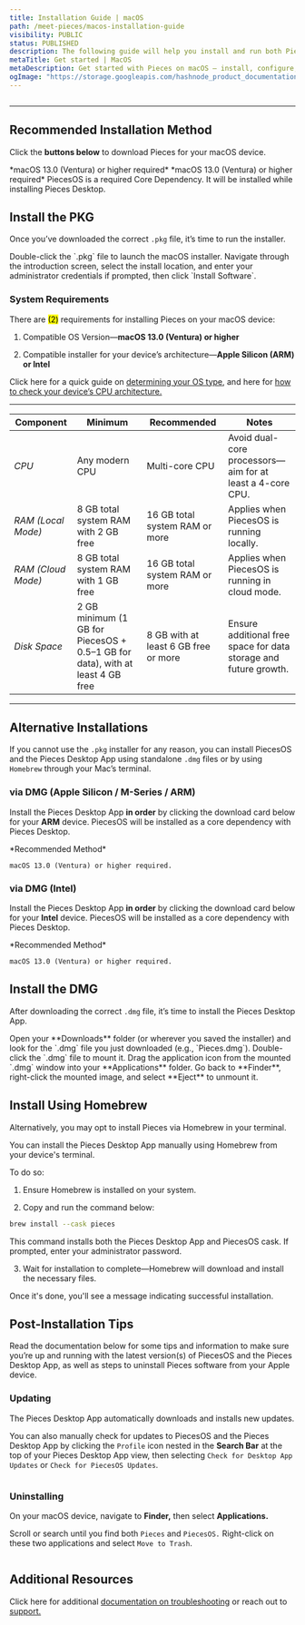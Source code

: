 ```yaml
---
title: Installation Guide | macOS
path: /meet-pieces/macos-installation-guide
visibility: PUBLIC
status: PUBLISHED
description: The following guide will help you install and run both PiecesOS and the Pieces for Developers Desktop Application quickly and easily.
metaTitle: Get started | MacOS
metaDescription: Get started with Pieces on macOS – install, configure, troubleshoot and optimize your setup for seamless AI-powered development.
ogImage: "https://storage.googleapis.com/hashnode_product_documentation_assets/og_images/meet_pieces/meet_pieces_macos_install.webp"
---
```


<Image src="https://storage.googleapis.com/hashnode_product_documentation_assets/og_images/meet_pieces/meet_pieces_macos_install.webp" alt="" align="center" fullwidth="true" />

***

## Recommended Installation Method

Click the **buttons below** to download Pieces for your macOS device.

<CardGroup cols={2}>
  <Card title="Download — Pieces Desktop App (ARM)" image="https://storage.googleapis.com/hashnode_product_documentation_assets/cdn_migrate_repair_2/apple_silicon.png" href="https://builds.pieces.app/stages/production/macos_packaging/pkg-arm64/download?download=true&product=DOCUMENTATION_WEBSITE" gaEvent="macos_pfd_download_pkg_arm" gaPlatform="macos">
    *macOS 13.0 (Ventura) or higher required*
  </Card>

  <Card title="Download — Pieces Desktop App (Intel)" image="https://storage.googleapis.com/hashnode_product_documentation_assets/cdn_migrate_repair_2/intel.png" href="https://builds.pieces.app/stages/production/macos_packaging/pkg/download?download=true&product=DOCUMENTATION_WEBSITE" gaEvent="macos_pfd_download_pkg_intel" gaPlatform="macos">
    *macOS 13.0 (Ventura) or higher required*
  </Card>
</CardGroup>

<Callout type="alert">
  PiecesOS is a required Core Dependency. It will be installed while installing Pieces Desktop.
</Callout>

## Install the PKG

Once you’ve downloaded the correct `.pkg` file, it’s time to run the installer.

<Steps>
  <Step title="Open the Installer">
    Double-click the `.pkg` file to launch the macOS installer.
  </Step>

  <Step title="Follow the On-Screen Prompts">
    Navigate through the introduction screen, select the install location, and enter your administrator credentials if prompted, then click `Install Software`.
  </Step>
</Steps>

### System Requirements

There are <mark>(2)</mark> requirements for installing Pieces on your macOS device:

1. Compatible OS Version—**macOS 13.0 (Ventura) or higher**

2. Compatible installer for your device’s architecture—**Apple Silicon (ARM) or Intel**

Click here for a quick guide on [determining your OS type](/products/meet-pieces/troubleshooting/macos#checking-os-version), and here for [how to check your device’s CPU architecture.](/products/meet-pieces/troubleshooting/macos#checking-cpu-type)

***

| **Component**      | **Minimum**                                                                   | **Recommended**                      | **Notes**                                                        |
| ------------------ | ----------------------------------------------------------------------------- | ------------------------------------ | ---------------------------------------------------------------- |
| *CPU*              | Any modern CPU                                                                | Multi-core CPU                       | Avoid dual-core processors—aim for at least a 4-core CPU.        |
| *RAM (Local Mode)* | 8 GB total system RAM with 2 GB free                                          | 16 GB total system RAM or more       | Applies when PiecesOS is running locally.                        |
| *RAM (Cloud Mode)* | 8 GB total system RAM with 1 GB free                                          | 16 GB total system RAM or more       | Applies when PiecesOS is running in cloud mode.                  |
| *Disk Space*       | 2 GB minimum (1 GB for PiecesOS + 0.5–1 GB for data), with at least 4 GB free | 8 GB with at least 6 GB free or more | Ensure additional free space for data storage and future growth. |

***

## Alternative Installations

If you cannot use the `.pkg` installer for any reason, you can install PiecesOS and the Pieces Desktop App using standalone `.dmg` files or by using `Homebrew` through your Mac’s terminal.

### via DMG (Apple Silicon / M-Series / ARM)

Install the Pieces Desktop App **in order** by clicking the download card below for your **ARM** device. PiecesOS will be installed as a core dependency with Pieces Desktop.

<CardGroup cols={1}>
  <Card title="Download — Pieces Desktop App (DMG / ARM)" image="https://storage.googleapis.com/hashnode_product_documentation_assets/cdn_migrate_repair_2/apple_silicon.png" href="https://builds.pieces.app/stages/production/pieces_for_x/dmg-arm64/download" gaEvent="macos_pfd_download_dmg_arm" gaPlatform="macos">
    *Recommended Method*

    macOS 13.0 (Ventura) or higher required.
  </Card>
</CardGroup>

### via DMG (Intel)

Install the Pieces Desktop App **in order** by clicking the download card below for your **Intel** device. PiecesOS will be installed as a core dependency with Pieces Desktop.

<CardGroup cols={1}>
  <Card title="Download — Pieces Desktop App (DMG / Intel)" image="https://storage.googleapis.com/hashnode_product_documentation_assets/cdn_migrate_repair_2/intel.png" href="https://builds.pieces.app/stages/production/pieces_for_x/dmg/download" gaEvent="macos_pfd_download_dmg_intel" gaPlatform="macos">
    *Recommended Method*

    macOS 13.0 (Ventura) or higher required.
  </Card>
</CardGroup>

## Install the DMG

After downloading the correct `.dmg` file, it’s time to install the Pieces Desktop App.

<Steps>
  <Step title="Find the download">
    Open your **Downloads** folder (or wherever you saved the installer) and look for the `.dmg` file you just downloaded (e.g., `Pieces.dmg`).
  </Step>

  <Step title="Mount the DMG">
    Double-click the `.dmg` file to mount it.
  </Step>

  <Step title="Drag & Drop into Applications">
    Drag the application icon from the mounted `.dmg` window into your **Applications** folder.
  </Step>

  <Step title="Eject the DMG">
    Go back to **Finder**, right-click the mounted image, and select **Eject** to unmount it.
  </Step>
</Steps>

## Install Using Homebrew

Alternatively, you may opt to install Pieces via Homebrew in your terminal.

<Card title="Installing via Homebrew" image="https://storage.googleapis.com/hashnode_product_documentation_assets/cdn_migrate_repair_2/homebrew.png">
  You can install the Pieces Desktop App manually using Homebrew from your device's terminal.

  To do so:

  1. Ensure Homebrew is installed on your system.

  2. Copy and run the command below:

  ```bash
  brew install --cask pieces
  ```

  This command installs both the Pieces Desktop App and PiecesOS cask. If prompted, enter your administrator password.

  3. Wait for installation to complete—Homebrew will download and install the necessary files.

  Once it's done, you'll see a message indicating successful installation.
</Card>

## Post-Installation Tips

Read the documentation below for some tips and information to make sure you’re up and running with the latest version(s) of PiecesOS and the Pieces Desktop App, as well as steps to uninstall Pieces software from your Apple device.

### Updating

The Pieces Desktop App automatically downloads and installs new updates.

You can also manually check for updates to PiecesOS and the Pieces Desktop App by clicking the `Profile` icon nested in the **Search Bar** at the top of your Pieces Desktop App view, then selecting `Check for Desktop App Updates` or `Check for PiecesOS Updates`.

<Image src="https://storage.googleapis.com/hashnode_product_documentation_assets/meet_pieces_assets/meet_pieces/get_started/macos/macos_check_pfd_for_updates_profile_dropdown.gif" alt="" align="center" fullwidth="true" />

### Uninstalling

On your macOS device, navigate to **Finder,** then select **Applications.**

Scroll or search until you find both `Pieces` and `PiecesOS.` Right-click on these two applications and select `Move to Trash`.

<Image src="https://storage.googleapis.com/hashnode_product_documentation_assets/meet_pieces_assets/meet_pieces/get_started/macos/macos_how_to_uninstall_pfd.gif" alt="" align="center" fullwidth="true" />

## Additional Resources

Click here for additional [documentation on troubleshooting](/products/meet-pieces/troubleshooting/macos) or reach out to [support.](/products/support)
